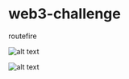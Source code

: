 # web3-challenge
routefire

![alt text](https://drive.google.com/file/d/12PV9wYqPPPKUB9cYz84UFwk9hs6jzSou/view?usp=sharing)

![alt text](https://drive.google.com/file/d/1xeVT691ZllkWzmYJvjgzZ6T32K4zibe_/view?usp=sharing)

